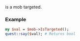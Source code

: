 is a mob targeted.
### Example

```perl
my $val = $mob->IsTargeted();
quest::say($val); # Returns bool
```